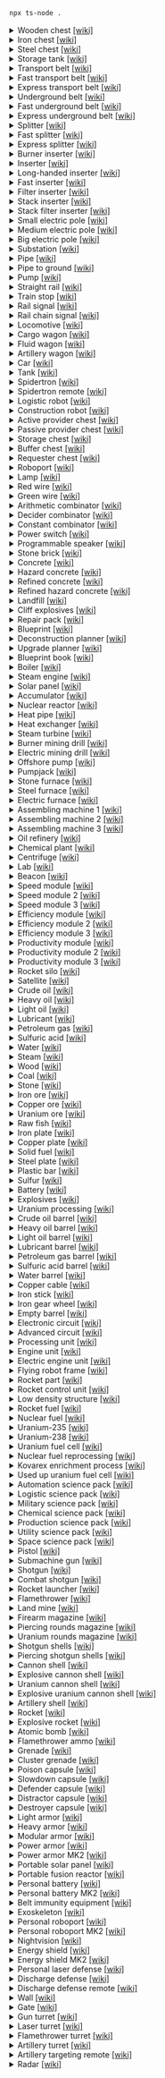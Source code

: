 
```bash
npx ts-node .
```
<details><summary>Wooden chest <a href="https://wiki.factorio.com/Wooden_chest">[wiki]</a></summary>

![Wooden_chest](sp/Wooden_chest.png)
	
</details><details><summary>Iron chest <a href="https://wiki.factorio.com/Iron_chest">[wiki]</a></summary>

![Iron_chest](sp/Iron_chest.png)
	
</details><details><summary>Steel chest <a href="https://wiki.factorio.com/Steel_chest">[wiki]</a></summary>

![Steel_chest](sp/Steel_chest.png)
	
</details><details><summary>Storage tank <a href="https://wiki.factorio.com/Storage_tank">[wiki]</a></summary>

![Storage_tank](sp/Storage_tank.png)
	
</details><details><summary>Transport belt <a href="https://wiki.factorio.com/Transport_belt">[wiki]</a></summary>

![Transport_belt](sp/Transport_belt.png)
	
</details><details><summary>Fast transport belt <a href="https://wiki.factorio.com/Fast_transport_belt">[wiki]</a></summary>

![Fast_transport_belt](sp/Fast_transport_belt.png)
	
</details><details><summary>Express transport belt <a href="https://wiki.factorio.com/Express_transport_belt">[wiki]</a></summary>

![Express_transport_belt](sp/Express_transport_belt.png)
	
</details><details><summary>Underground belt <a href="https://wiki.factorio.com/Underground_belt">[wiki]</a></summary>

![Underground_belt](sp/Underground_belt.png)
	
</details><details><summary>Fast underground belt <a href="https://wiki.factorio.com/Fast_underground_belt">[wiki]</a></summary>

![Fast_underground_belt](sp/Fast_underground_belt.png)
	
</details><details><summary>Express underground belt <a href="https://wiki.factorio.com/Express_underground_belt">[wiki]</a></summary>

![Express_underground_belt](sp/Express_underground_belt.png)
	
</details><details><summary>Splitter <a href="https://wiki.factorio.com/Splitter">[wiki]</a></summary>

![Splitter](sp/Splitter.png)
	
</details><details><summary>Fast splitter <a href="https://wiki.factorio.com/Fast_splitter">[wiki]</a></summary>

![Fast_splitter](sp/Fast_splitter.png)
	
</details><details><summary>Express splitter <a href="https://wiki.factorio.com/Express_splitter">[wiki]</a></summary>

![Express_splitter](sp/Express_splitter.png)
	
</details><details><summary>Burner inserter <a href="https://wiki.factorio.com/Burner_inserter">[wiki]</a></summary>

![Burner_inserter](sp/Burner_inserter.png)
	
</details><details><summary>Inserter <a href="https://wiki.factorio.com/Inserter">[wiki]</a></summary>

![Inserter](sp/Inserter.png)
	
</details><details><summary>Long-handed inserter <a href="https://wiki.factorio.com/Long-handed_inserter">[wiki]</a></summary>

![Long-handed_inserter](sp/Long-handed_inserter.png)
	
</details><details><summary>Fast inserter <a href="https://wiki.factorio.com/Fast_inserter">[wiki]</a></summary>

![Fast_inserter](sp/Fast_inserter.png)
	
</details><details><summary>Filter inserter <a href="https://wiki.factorio.com/Filter_inserter">[wiki]</a></summary>

![Filter_inserter](sp/Filter_inserter.png)
	
</details><details><summary>Stack inserter <a href="https://wiki.factorio.com/Stack_inserter">[wiki]</a></summary>

![Stack_inserter](sp/Stack_inserter.png)
	
</details><details><summary>Stack filter inserter <a href="https://wiki.factorio.com/Stack_filter_inserter">[wiki]</a></summary>

![Stack_filter_inserter](sp/Stack_filter_inserter.png)
	
</details><details><summary>Small electric pole <a href="https://wiki.factorio.com/Small_electric_pole">[wiki]</a></summary>

![Small_electric_pole](sp/Small_electric_pole.png)
	
</details><details><summary>Medium electric pole <a href="https://wiki.factorio.com/Medium_electric_pole">[wiki]</a></summary>

![Medium_electric_pole](sp/Medium_electric_pole.png)
	
</details><details><summary>Big electric pole <a href="https://wiki.factorio.com/Big_electric_pole">[wiki]</a></summary>

![Big_electric_pole](sp/Big_electric_pole.png)
	
</details><details><summary>Substation <a href="https://wiki.factorio.com/Substation">[wiki]</a></summary>

![Substation](sp/Substation.png)
	
</details><details><summary>Pipe <a href="https://wiki.factorio.com/Pipe">[wiki]</a></summary>

![Pipe](sp/Pipe.png)
	
</details><details><summary>Pipe to ground <a href="https://wiki.factorio.com/Pipe_to_ground">[wiki]</a></summary>

![Pipe_to_ground](sp/Pipe_to_ground.png)
	
</details><details><summary>Pump <a href="https://wiki.factorio.com/Pump">[wiki]</a></summary>

![Pump](sp/Pump.png)
	
</details><details><summary>Straight rail <a href="https://wiki.factorio.com/Rail">[wiki]</a></summary>

![Straight_rail](sp/Straight_rail.png)
	
</details><details><summary>Train stop <a href="https://wiki.factorio.com/Train_stop">[wiki]</a></summary>

![Train_stop](sp/Train_stop.png)
	
</details><details><summary>Rail signal <a href="https://wiki.factorio.com/Rail_signal">[wiki]</a></summary>

![Rail_signal](sp/Rail_signal.png)
	
</details><details><summary>Rail chain signal <a href="https://wiki.factorio.com/Rail_chain_signal">[wiki]</a></summary>

![Rail_chain_signal](sp/Rail_chain_signal.png)
	
</details><details><summary>Locomotive <a href="https://wiki.factorio.com/Locomotive">[wiki]</a></summary>

![Locomotive](sp/Locomotive.png)
	
</details><details><summary>Cargo wagon <a href="https://wiki.factorio.com/Cargo_wagon">[wiki]</a></summary>

![Cargo_wagon](sp/Cargo_wagon.png)
	
</details><details><summary>Fluid wagon <a href="https://wiki.factorio.com/Fluid_wagon">[wiki]</a></summary>

![Fluid_wagon](sp/Fluid_wagon.png)
	
</details><details><summary>Artillery wagon <a href="https://wiki.factorio.com/Artillery_wagon">[wiki]</a></summary>

![Artillery_wagon](sp/Artillery_wagon.png)
	
</details><details><summary>Car <a href="https://wiki.factorio.com/Car">[wiki]</a></summary>

![Car](sp/Car.png)
	
</details><details><summary>Tank <a href="https://wiki.factorio.com/Tank">[wiki]</a></summary>

![Tank](sp/Tank.png)
	
</details><details><summary>Spidertron <a href="https://wiki.factorio.com/Spidertron">[wiki]</a></summary>

![Spidertron](sp/Spidertron.png)
	
</details><details><summary>Spidertron remote <a href="https://wiki.factorio.com/Spidertron_remote">[wiki]</a></summary>

![Spidertron_remote](sp/Spidertron_remote.png)
	
</details><details><summary>Logistic robot <a href="https://wiki.factorio.com/Logistic_robot">[wiki]</a></summary>

![Logistic_robot](sp/Logistic_robot.png)
	
</details><details><summary>Construction robot <a href="https://wiki.factorio.com/Construction_robot">[wiki]</a></summary>

![Construction_robot](sp/Construction_robot.png)
	
</details><details><summary>Active provider chest <a href="https://wiki.factorio.com/Active_provider_chest">[wiki]</a></summary>

![Active_provider_chest](sp/Active_provider_chest.png)
	
</details><details><summary>Passive provider chest <a href="https://wiki.factorio.com/Passive_provider_chest">[wiki]</a></summary>

![Passive_provider_chest](sp/Passive_provider_chest.png)
	
</details><details><summary>Storage chest <a href="https://wiki.factorio.com/Storage_chest">[wiki]</a></summary>

![Storage_chest](sp/Storage_chest.png)
	
</details><details><summary>Buffer chest <a href="https://wiki.factorio.com/Buffer_chest">[wiki]</a></summary>

![Buffer_chest](sp/Buffer_chest.png)
	
</details><details><summary>Requester chest <a href="https://wiki.factorio.com/Requester_chest">[wiki]</a></summary>

![Requester_chest](sp/Requester_chest.png)
	
</details><details><summary>Roboport <a href="https://wiki.factorio.com/Roboport">[wiki]</a></summary>

![Roboport](sp/Roboport.png)
	
</details><details><summary>Lamp <a href="https://wiki.factorio.com/Lamp">[wiki]</a></summary>

![Lamp](sp/Lamp.png)
	
</details><details><summary>Red wire <a href="https://wiki.factorio.com/Red_wire">[wiki]</a></summary>

![Red_wire](sp/Red_wire.png)
	
</details><details><summary>Green wire <a href="https://wiki.factorio.com/Green_wire">[wiki]</a></summary>

![Green_wire](sp/Green_wire.png)
	
</details><details><summary>Arithmetic combinator <a href="https://wiki.factorio.com/Arithmetic_combinator">[wiki]</a></summary>

![Arithmetic_combinator](sp/Arithmetic_combinator.png)
	
</details><details><summary>Decider combinator <a href="https://wiki.factorio.com/Decider_combinator">[wiki]</a></summary>

![Decider_combinator](sp/Decider_combinator.png)
	
</details><details><summary>Constant combinator <a href="https://wiki.factorio.com/Constant_combinator">[wiki]</a></summary>

![Constant_combinator](sp/Constant_combinator.png)
	
</details><details><summary>Power switch <a href="https://wiki.factorio.com/Power_switch">[wiki]</a></summary>

![Power_switch](sp/Power_switch.png)
	
</details><details><summary>Programmable speaker <a href="https://wiki.factorio.com/Programmable_speaker">[wiki]</a></summary>

![Programmable_speaker](sp/Programmable_speaker.png)
	
</details><details><summary>Stone brick <a href="https://wiki.factorio.com/Stone_brick">[wiki]</a></summary>

![Stone_brick](sp/Stone_brick.png)
	
</details><details><summary>Concrete <a href="https://wiki.factorio.com/Concrete">[wiki]</a></summary>

![Concrete](sp/Concrete.png)
	
</details><details><summary>Hazard concrete <a href="https://wiki.factorio.com/Hazard_concrete">[wiki]</a></summary>

![Hazard_concrete](sp/Hazard_concrete.png)
	
</details><details><summary>Refined concrete <a href="https://wiki.factorio.com/Refined_concrete">[wiki]</a></summary>

![Refined_concrete](sp/Refined_concrete.png)
	
</details><details><summary>Refined hazard concrete <a href="https://wiki.factorio.com/Refined_hazard_concrete">[wiki]</a></summary>

![Refined_hazard_concrete](sp/Refined_hazard_concrete.png)
	
</details><details><summary>Landfill <a href="https://wiki.factorio.com/Landfill">[wiki]</a></summary>

![Landfill](sp/Landfill.png)
	
</details><details><summary>Cliff explosives <a href="https://wiki.factorio.com/Cliff_explosives">[wiki]</a></summary>

![Cliff_explosives](sp/Cliff_explosives.png)
	
</details><details><summary>Repair pack <a href="https://wiki.factorio.com/Repair_pack">[wiki]</a></summary>

![Repair_pack](sp/Repair_pack.png)
	
</details><details><summary>Blueprint <a href="https://wiki.factorio.com/Blueprint">[wiki]</a></summary>

![Blueprint](sp/Blueprint.png)
	
</details><details><summary>Deconstruction planner <a href="https://wiki.factorio.com/Deconstruction_planner">[wiki]</a></summary>

![Deconstruction_planner](sp/Deconstruction_planner.png)
	
</details><details><summary>Upgrade planner <a href="https://wiki.factorio.com/Upgrade_planner">[wiki]</a></summary>

![Upgrade_planner](sp/Upgrade_planner.png)
	
</details><details><summary>Blueprint book <a href="https://wiki.factorio.com/Blueprint_book">[wiki]</a></summary>

![Blueprint_book](sp/Blueprint_book.png)
	
</details><details><summary>Boiler <a href="https://wiki.factorio.com/Boiler">[wiki]</a></summary>

![Boiler](sp/Boiler.png)
	
</details><details><summary>Steam engine <a href="https://wiki.factorio.com/Steam_engine">[wiki]</a></summary>

![Steam_engine](sp/Steam_engine.png)
	
</details><details><summary>Solar panel <a href="https://wiki.factorio.com/Solar_panel">[wiki]</a></summary>

![Solar_panel](sp/Solar_panel.png)
	
</details><details><summary>Accumulator <a href="https://wiki.factorio.com/Accumulator">[wiki]</a></summary>

![Accumulator](sp/Accumulator.png)
	
</details><details><summary>Nuclear reactor <a href="https://wiki.factorio.com/Nuclear_reactor">[wiki]</a></summary>

![Nuclear_reactor](sp/Nuclear_reactor.png)
	
</details><details><summary>Heat pipe <a href="https://wiki.factorio.com/Heat_pipe">[wiki]</a></summary>

![Heat_pipe](sp/Heat_pipe.png)
	
</details><details><summary>Heat exchanger <a href="https://wiki.factorio.com/Heat_exchanger">[wiki]</a></summary>

![Heat_exchanger](sp/Heat_exchanger.png)
	
</details><details><summary>Steam turbine <a href="https://wiki.factorio.com/Steam_turbine">[wiki]</a></summary>

![Steam_turbine](sp/Steam_turbine.png)
	
</details><details><summary>Burner mining drill <a href="https://wiki.factorio.com/Burner_mining_drill">[wiki]</a></summary>

![Burner_mining_drill](sp/Burner_mining_drill.png)
	
</details><details><summary>Electric mining drill <a href="https://wiki.factorio.com/Electric_mining_drill">[wiki]</a></summary>

![Electric_mining_drill](sp/Electric_mining_drill.png)
	
</details><details><summary>Offshore pump <a href="https://wiki.factorio.com/Offshore_pump">[wiki]</a></summary>

![Offshore_pump](sp/Offshore_pump.png)
	
</details><details><summary>Pumpjack <a href="https://wiki.factorio.com/Pumpjack">[wiki]</a></summary>

![Pumpjack](sp/Pumpjack.png)
	
</details><details><summary>Stone furnace <a href="https://wiki.factorio.com/Stone_furnace">[wiki]</a></summary>

![Stone_furnace](sp/Stone_furnace.png)
	
</details><details><summary>Steel furnace <a href="https://wiki.factorio.com/Steel_furnace">[wiki]</a></summary>

![Steel_furnace](sp/Steel_furnace.png)
	
</details><details><summary>Electric furnace <a href="https://wiki.factorio.com/Electric_furnace">[wiki]</a></summary>

![Electric_furnace](sp/Electric_furnace.png)
	
</details><details><summary>Assembling machine 1 <a href="https://wiki.factorio.com/Assembling_machine_1">[wiki]</a></summary>

![Assembling_machine_1](sp/Assembling_machine_1.png)
	
</details><details><summary>Assembling machine 2 <a href="https://wiki.factorio.com/Assembling_machine_2">[wiki]</a></summary>

![Assembling_machine_2](sp/Assembling_machine_2.png)
	
</details><details><summary>Assembling machine 3 <a href="https://wiki.factorio.com/Assembling_machine_3">[wiki]</a></summary>

![Assembling_machine_3](sp/Assembling_machine_3.png)
	
</details><details><summary>Oil refinery <a href="https://wiki.factorio.com/Oil_refinery">[wiki]</a></summary>

![Oil_refinery](sp/Oil_refinery.png)
	
</details><details><summary>Chemical plant <a href="https://wiki.factorio.com/Chemical_plant">[wiki]</a></summary>

![Chemical_plant](sp/Chemical_plant.png)
	
</details><details><summary>Centrifuge <a href="https://wiki.factorio.com/Centrifuge">[wiki]</a></summary>

![Centrifuge](sp/Centrifuge.png)
	
</details><details><summary>Lab <a href="https://wiki.factorio.com/Lab">[wiki]</a></summary>

![Lab](sp/Lab.png)
	
</details><details><summary>Beacon <a href="https://wiki.factorio.com/Beacon">[wiki]</a></summary>

![Beacon](sp/Beacon.png)
	
</details><details><summary>Speed module <a href="https://wiki.factorio.com/Speed_module">[wiki]</a></summary>

![Speed_module](sp/Speed_module.png)
	
</details><details><summary>Speed module 2 <a href="https://wiki.factorio.com/Speed_module_2">[wiki]</a></summary>

![Speed_module_2](sp/Speed_module_2.png)
	
</details><details><summary>Speed module 3 <a href="https://wiki.factorio.com/Speed_module_3">[wiki]</a></summary>

![Speed_module_3](sp/Speed_module_3.png)
	
</details><details><summary>Efficiency module <a href="https://wiki.factorio.com/Efficiency_module">[wiki]</a></summary>

![Efficiency_module](sp/Efficiency_module.png)
	
</details><details><summary>Efficiency module 2 <a href="https://wiki.factorio.com/Efficiency_module_2">[wiki]</a></summary>

![Efficiency_module_2](sp/Efficiency_module_2.png)
	
</details><details><summary>Efficiency module 3 <a href="https://wiki.factorio.com/Efficiency_module_3">[wiki]</a></summary>

![Efficiency_module_3](sp/Efficiency_module_3.png)
	
</details><details><summary>Productivity module <a href="https://wiki.factorio.com/Productivity_module">[wiki]</a></summary>

![Productivity_module](sp/Productivity_module.png)
	
</details><details><summary>Productivity module 2 <a href="https://wiki.factorio.com/Productivity_module_2">[wiki]</a></summary>

![Productivity_module_2](sp/Productivity_module_2.png)
	
</details><details><summary>Productivity module 3 <a href="https://wiki.factorio.com/Productivity_module_3">[wiki]</a></summary>

![Productivity_module_3](sp/Productivity_module_3.png)
	
</details><details><summary>Rocket silo <a href="https://wiki.factorio.com/Rocket_silo">[wiki]</a></summary>

![Rocket_silo](sp/Rocket_silo.png)
	
</details><details><summary>Satellite <a href="https://wiki.factorio.com/Satellite">[wiki]</a></summary>

![Satellite](sp/Satellite.png)
	
</details><details><summary>Crude oil <a href="https://wiki.factorio.com/Crude_oil">[wiki]</a></summary>

![Crude_oil](sp/Crude_oil.png)
	
</details><details><summary>Heavy oil <a href="https://wiki.factorio.com/Heavy_oil">[wiki]</a></summary>

![Heavy_oil](sp/Heavy_oil.png)
	
</details><details><summary>Light oil <a href="https://wiki.factorio.com/Light_oil">[wiki]</a></summary>

![Light_oil](sp/Light_oil.png)
	
</details><details><summary>Lubricant <a href="https://wiki.factorio.com/Lubricant">[wiki]</a></summary>

![Lubricant](sp/Lubricant.png)
	
</details><details><summary>Petroleum gas <a href="https://wiki.factorio.com/Petroleum_gas">[wiki]</a></summary>

![Petroleum_gas](sp/Petroleum_gas.png)
	
</details><details><summary>Sulfuric acid <a href="https://wiki.factorio.com/Sulfuric_acid">[wiki]</a></summary>

![Sulfuric_acid](sp/Sulfuric_acid.png)
	
</details><details><summary>Water <a href="https://wiki.factorio.com/Water">[wiki]</a></summary>

![Water](sp/Water.png)
	
</details><details><summary>Steam <a href="https://wiki.factorio.com/Steam">[wiki]</a></summary>

![Steam](sp/Steam.png)
	
</details><details><summary>Wood <a href="https://wiki.factorio.com/Wood">[wiki]</a></summary>

![Wood](sp/Wood.png)
	
</details><details><summary>Coal <a href="https://wiki.factorio.com/Coal">[wiki]</a></summary>

![Coal](sp/Coal.png)
	
</details><details><summary>Stone <a href="https://wiki.factorio.com/Stone">[wiki]</a></summary>

![Stone](sp/Stone.png)
	
</details><details><summary>Iron ore <a href="https://wiki.factorio.com/Iron_ore">[wiki]</a></summary>

![Iron_ore](sp/Iron_ore.png)
	
</details><details><summary>Copper ore <a href="https://wiki.factorio.com/Copper_ore">[wiki]</a></summary>

![Copper_ore](sp/Copper_ore.png)
	
</details><details><summary>Uranium ore <a href="https://wiki.factorio.com/Uranium_ore">[wiki]</a></summary>

![Uranium_ore](sp/Uranium_ore.png)
	
</details><details><summary>Raw fish <a href="https://wiki.factorio.com/Raw_fish">[wiki]</a></summary>

![Raw_fish](sp/Raw_fish.png)
	
</details><details><summary>Iron plate <a href="https://wiki.factorio.com/Iron_plate">[wiki]</a></summary>

![Iron_plate](sp/Iron_plate.png)
	
</details><details><summary>Copper plate <a href="https://wiki.factorio.com/Copper_plate">[wiki]</a></summary>

![Copper_plate](sp/Copper_plate.png)
	
</details><details><summary>Solid fuel <a href="https://wiki.factorio.com/Solid_fuel">[wiki]</a></summary>

![Solid_fuel](sp/Solid_fuel.png)
	
</details><details><summary>Steel plate <a href="https://wiki.factorio.com/Steel_plate">[wiki]</a></summary>

![Steel_plate](sp/Steel_plate.png)
	
</details><details><summary>Plastic bar <a href="https://wiki.factorio.com/Plastic_bar">[wiki]</a></summary>

![Plastic_bar](sp/Plastic_bar.png)
	
</details><details><summary>Sulfur <a href="https://wiki.factorio.com/Sulfur">[wiki]</a></summary>

![Sulfur](sp/Sulfur.png)
	
</details><details><summary>Battery <a href="https://wiki.factorio.com/Battery">[wiki]</a></summary>

![Battery](sp/Battery.png)
	
</details><details><summary>Explosives <a href="https://wiki.factorio.com/Explosives">[wiki]</a></summary>

![Explosives](sp/Explosives.png)
	
</details><details><summary>Uranium processing <a href="https://wiki.factorio.com/Uranium_processing">[wiki]</a></summary>

![Uranium_processing](sp/Uranium_processing.png)
	
</details><details><summary>Crude oil barrel <a href="https://wiki.factorio.com/Crude_oil_barrel">[wiki]</a></summary>

![Crude_oil_barrel](sp/Crude_oil_barrel.png)
	
</details><details><summary>Heavy oil barrel <a href="https://wiki.factorio.com/Heavy_oil_barrel">[wiki]</a></summary>

![Heavy_oil_barrel](sp/Heavy_oil_barrel.png)
	
</details><details><summary>Light oil barrel <a href="https://wiki.factorio.com/Light_oil_barrel">[wiki]</a></summary>

![Light_oil_barrel](sp/Light_oil_barrel.png)
	
</details><details><summary>Lubricant barrel <a href="https://wiki.factorio.com/Lubricant_barrel">[wiki]</a></summary>

![Lubricant_barrel](sp/Lubricant_barrel.png)
	
</details><details><summary>Petroleum gas barrel <a href="https://wiki.factorio.com/Petroleum_gas_barrel">[wiki]</a></summary>

![Petroleum_gas_barrel](sp/Petroleum_gas_barrel.png)
	
</details><details><summary>Sulfuric acid barrel <a href="https://wiki.factorio.com/Sulfuric_acid_barrel">[wiki]</a></summary>

![Sulfuric_acid_barrel](sp/Sulfuric_acid_barrel.png)
	
</details><details><summary>Water barrel <a href="https://wiki.factorio.com/Water_barrel">[wiki]</a></summary>

![Water_barrel](sp/Water_barrel.png)
	
</details><details><summary>Copper cable <a href="https://wiki.factorio.com/Copper_cable">[wiki]</a></summary>

![Copper_cable](sp/Copper_cable.png)
	
</details><details><summary>Iron stick <a href="https://wiki.factorio.com/Iron_stick">[wiki]</a></summary>

![Iron_stick](sp/Iron_stick.png)
	
</details><details><summary>Iron gear wheel <a href="https://wiki.factorio.com/Iron_gear_wheel">[wiki]</a></summary>

![Iron_gear_wheel](sp/Iron_gear_wheel.png)
	
</details><details><summary>Empty barrel <a href="https://wiki.factorio.com/Empty_barrel">[wiki]</a></summary>

![Empty_barrel](sp/Empty_barrel.png)
	
</details><details><summary>Electronic circuit <a href="https://wiki.factorio.com/Electronic_circuit">[wiki]</a></summary>

![Electronic_circuit](sp/Electronic_circuit.png)
	
</details><details><summary>Advanced circuit <a href="https://wiki.factorio.com/Advanced_circuit">[wiki]</a></summary>

![Advanced_circuit](sp/Advanced_circuit.png)
	
</details><details><summary>Processing unit <a href="https://wiki.factorio.com/Processing_unit">[wiki]</a></summary>

![Processing_unit](sp/Processing_unit.png)
	
</details><details><summary>Engine unit <a href="https://wiki.factorio.com/Engine_unit">[wiki]</a></summary>

![Engine_unit](sp/Engine_unit.png)
	
</details><details><summary>Electric engine unit <a href="https://wiki.factorio.com/Electric_engine_unit">[wiki]</a></summary>

![Electric_engine_unit](sp/Electric_engine_unit.png)
	
</details><details><summary>Flying robot frame <a href="https://wiki.factorio.com/Flying_robot_frame">[wiki]</a></summary>

![Flying_robot_frame](sp/Flying_robot_frame.png)
	
</details><details><summary>Rocket part <a href="https://wiki.factorio.com/Rocket_part">[wiki]</a></summary>

![Rocket_part](sp/Rocket_part.png)
	
</details><details><summary>Rocket control unit <a href="https://wiki.factorio.com/Rocket_control_unit">[wiki]</a></summary>

![Rocket_control_unit](sp/Rocket_control_unit.png)
	
</details><details><summary>Low density structure <a href="https://wiki.factorio.com/Low_density_structure">[wiki]</a></summary>

![Low_density_structure](sp/Low_density_structure.png)
	
</details><details><summary>Rocket fuel <a href="https://wiki.factorio.com/Rocket_fuel">[wiki]</a></summary>

![Rocket_fuel](sp/Rocket_fuel.png)
	
</details><details><summary>Nuclear fuel <a href="https://wiki.factorio.com/Nuclear_fuel">[wiki]</a></summary>

![Nuclear_fuel](sp/Nuclear_fuel.png)
	
</details><details><summary>Uranium-235 <a href="https://wiki.factorio.com/Uranium-235">[wiki]</a></summary>

![Uranium-235](sp/Uranium-235.png)
	
</details><details><summary>Uranium-238 <a href="https://wiki.factorio.com/Uranium-238">[wiki]</a></summary>

![Uranium-238](sp/Uranium-238.png)
	
</details><details><summary>Uranium fuel cell <a href="https://wiki.factorio.com/Uranium_fuel_cell">[wiki]</a></summary>

![Uranium_fuel_cell](sp/Uranium_fuel_cell.png)
	
</details><details><summary>Nuclear fuel reprocessing <a href="https://wiki.factorio.com/Nuclear_fuel_reprocessing">[wiki]</a></summary>

![Nuclear_fuel_reprocessing](sp/Nuclear_fuel_reprocessing.png)
	
</details><details><summary>Kovarex enrichment process <a href="https://wiki.factorio.com/Kovarex_enrichment_process">[wiki]</a></summary>

![Kovarex_enrichment_process](sp/Kovarex_enrichment_process.png)
	
</details><details><summary>Used up uranium fuel cell <a href="https://wiki.factorio.com/Used_up_uranium_fuel_cell">[wiki]</a></summary>

![Used_up_uranium_fuel_cell](sp/Used_up_uranium_fuel_cell.png)
	
</details><details><summary>Automation science pack <a href="https://wiki.factorio.com/Automation_science_pack">[wiki]</a></summary>

![Automation_science_pack](sp/Automation_science_pack.png)
	
</details><details><summary>Logistic science pack <a href="https://wiki.factorio.com/Logistic_science_pack">[wiki]</a></summary>

![Logistic_science_pack](sp/Logistic_science_pack.png)
	
</details><details><summary>Military science pack <a href="https://wiki.factorio.com/Military_science_pack">[wiki]</a></summary>

![Military_science_pack](sp/Military_science_pack.png)
	
</details><details><summary>Chemical science pack <a href="https://wiki.factorio.com/Chemical_science_pack">[wiki]</a></summary>

![Chemical_science_pack](sp/Chemical_science_pack.png)
	
</details><details><summary>Production science pack <a href="https://wiki.factorio.com/Production_science_pack">[wiki]</a></summary>

![Production_science_pack](sp/Production_science_pack.png)
	
</details><details><summary>Utility science pack <a href="https://wiki.factorio.com/Utility_science_pack">[wiki]</a></summary>

![Utility_science_pack](sp/Utility_science_pack.png)
	
</details><details><summary>Space science pack <a href="https://wiki.factorio.com/Space_science_pack">[wiki]</a></summary>

![Space_science_pack](sp/Space_science_pack.png)
	
</details><details><summary>Pistol <a href="https://wiki.factorio.com/Pistol">[wiki]</a></summary>

![Pistol](sp/Pistol.png)
	
</details><details><summary>Submachine gun <a href="https://wiki.factorio.com/Submachine_gun">[wiki]</a></summary>

![Submachine_gun](sp/Submachine_gun.png)
	
</details><details><summary>Shotgun <a href="https://wiki.factorio.com/Shotgun">[wiki]</a></summary>

![Shotgun](sp/Shotgun.png)
	
</details><details><summary>Combat shotgun <a href="https://wiki.factorio.com/Combat_shotgun">[wiki]</a></summary>

![Combat_shotgun](sp/Combat_shotgun.png)
	
</details><details><summary>Rocket launcher <a href="https://wiki.factorio.com/Rocket_launcher">[wiki]</a></summary>

![Rocket_launcher](sp/Rocket_launcher.png)
	
</details><details><summary>Flamethrower <a href="https://wiki.factorio.com/Flamethrower">[wiki]</a></summary>

![Flamethrower](sp/Flamethrower.png)
	
</details><details><summary>Land mine <a href="https://wiki.factorio.com/Land_mine">[wiki]</a></summary>

![Land_mine](sp/Land_mine.png)
	
</details><details><summary>Firearm magazine <a href="https://wiki.factorio.com/Firearm_magazine">[wiki]</a></summary>

![Firearm_magazine](sp/Firearm_magazine.png)
	
</details><details><summary>Piercing rounds magazine <a href="https://wiki.factorio.com/Piercing_rounds_magazine">[wiki]</a></summary>

![Piercing_rounds_magazine](sp/Piercing_rounds_magazine.png)
	
</details><details><summary>Uranium rounds magazine <a href="https://wiki.factorio.com/Uranium_rounds_magazine">[wiki]</a></summary>

![Uranium_rounds_magazine](sp/Uranium_rounds_magazine.png)
	
</details><details><summary>Shotgun shells <a href="https://wiki.factorio.com/Shotgun_shells">[wiki]</a></summary>

![Shotgun_shells](sp/Shotgun_shells.png)
	
</details><details><summary>Piercing shotgun shells <a href="https://wiki.factorio.com/Piercing_shotgun_shells">[wiki]</a></summary>

![Piercing_shotgun_shells](sp/Piercing_shotgun_shells.png)
	
</details><details><summary>Cannon shell <a href="https://wiki.factorio.com/Cannon_shell">[wiki]</a></summary>

![Cannon_shell](sp/Cannon_shell.png)
	
</details><details><summary>Explosive cannon shell <a href="https://wiki.factorio.com/Explosive_cannon_shell">[wiki]</a></summary>

![Explosive_cannon_shell](sp/Explosive_cannon_shell.png)
	
</details><details><summary>Uranium cannon shell <a href="https://wiki.factorio.com/Uranium_cannon_shell">[wiki]</a></summary>

![Uranium_cannon_shell](sp/Uranium_cannon_shell.png)
	
</details><details><summary>Explosive uranium cannon shell <a href="https://wiki.factorio.com/Explosive_uranium_cannon_shell">[wiki]</a></summary>

![Explosive_uranium_cannon_shell](sp/Explosive_uranium_cannon_shell.png)
	
</details><details><summary>Artillery shell <a href="https://wiki.factorio.com/Artillery_shell">[wiki]</a></summary>

![Artillery_shell](sp/Artillery_shell.png)
	
</details><details><summary>Rocket <a href="https://wiki.factorio.com/Rocket">[wiki]</a></summary>

![Rocket](sp/Rocket.png)
	
</details><details><summary>Explosive rocket <a href="https://wiki.factorio.com/Explosive_rocket">[wiki]</a></summary>

![Explosive_rocket](sp/Explosive_rocket.png)
	
</details><details><summary>Atomic bomb <a href="https://wiki.factorio.com/Atomic_bomb">[wiki]</a></summary>

![Atomic_bomb](sp/Atomic_bomb.png)
	
</details><details><summary>Flamethrower ammo <a href="https://wiki.factorio.com/Flamethrower_ammo">[wiki]</a></summary>

![Flamethrower_ammo](sp/Flamethrower_ammo.png)
	
</details><details><summary>Grenade <a href="https://wiki.factorio.com/Grenade">[wiki]</a></summary>

![Grenade](sp/Grenade.png)
	
</details><details><summary>Cluster grenade <a href="https://wiki.factorio.com/Cluster_grenade">[wiki]</a></summary>

![Cluster_grenade](sp/Cluster_grenade.png)
	
</details><details><summary>Poison capsule <a href="https://wiki.factorio.com/Poison_capsule">[wiki]</a></summary>

![Poison_capsule](sp/Poison_capsule.png)
	
</details><details><summary>Slowdown capsule <a href="https://wiki.factorio.com/Slowdown_capsule">[wiki]</a></summary>

![Slowdown_capsule](sp/Slowdown_capsule.png)
	
</details><details><summary>Defender capsule <a href="https://wiki.factorio.com/Defender_capsule">[wiki]</a></summary>

![Defender_capsule](sp/Defender_capsule.png)
	
</details><details><summary>Distractor capsule <a href="https://wiki.factorio.com/Distractor_capsule">[wiki]</a></summary>

![Distractor_capsule](sp/Distractor_capsule.png)
	
</details><details><summary>Destroyer capsule <a href="https://wiki.factorio.com/Destroyer_capsule">[wiki]</a></summary>

![Destroyer_capsule](sp/Destroyer_capsule.png)
	
</details><details><summary>Light armor <a href="https://wiki.factorio.com/Light_armor">[wiki]</a></summary>

![Light_armor](sp/Light_armor.png)
	
</details><details><summary>Heavy armor <a href="https://wiki.factorio.com/Heavy_armor">[wiki]</a></summary>

![Heavy_armor](sp/Heavy_armor.png)
	
</details><details><summary>Modular armor <a href="https://wiki.factorio.com/Modular_armor">[wiki]</a></summary>

![Modular_armor](sp/Modular_armor.png)
	
</details><details><summary>Power armor <a href="https://wiki.factorio.com/Power_armor">[wiki]</a></summary>

![Power_armor](sp/Power_armor.png)
	
</details><details><summary>Power armor MK2 <a href="https://wiki.factorio.com/Power_armor_MK2">[wiki]</a></summary>

![Power_armor_MK2](sp/Power_armor_MK2.png)
	
</details><details><summary>Portable solar panel <a href="https://wiki.factorio.com/Portable_solar_panel">[wiki]</a></summary>

![Portable_solar_panel](sp/Portable_solar_panel.png)
	
</details><details><summary>Portable fusion reactor <a href="https://wiki.factorio.com/Portable_fusion_reactor">[wiki]</a></summary>

![Portable_fusion_reactor](sp/Portable_fusion_reactor.png)
	
</details><details><summary>Personal battery <a href="https://wiki.factorio.com/Personal_battery">[wiki]</a></summary>

![Personal_battery](sp/Personal_battery.png)
	
</details><details><summary>Personal battery MK2 <a href="https://wiki.factorio.com/Personal_battery_MK2">[wiki]</a></summary>

![Personal_battery_MK2](sp/Personal_battery_MK2.png)
	
</details><details><summary>Belt immunity equipment <a href="https://wiki.factorio.com/Belt_immunity_equipment">[wiki]</a></summary>

![Belt_immunity_equipment](sp/Belt_immunity_equipment.png)
	
</details><details><summary>Exoskeleton <a href="https://wiki.factorio.com/Exoskeleton">[wiki]</a></summary>

![Exoskeleton](sp/Exoskeleton.png)
	
</details><details><summary>Personal roboport <a href="https://wiki.factorio.com/Personal_roboport">[wiki]</a></summary>

![Personal_roboport](sp/Personal_roboport.png)
	
</details><details><summary>Personal roboport MK2 <a href="https://wiki.factorio.com/Personal_roboport_MK2">[wiki]</a></summary>

![Personal_roboport_MK2](sp/Personal_roboport_MK2.png)
	
</details><details><summary>Nightvision <a href="https://wiki.factorio.com/Nightvision">[wiki]</a></summary>

![Nightvision](sp/Nightvision.png)
	
</details><details><summary>Energy shield <a href="https://wiki.factorio.com/Energy_shield">[wiki]</a></summary>

![Energy_shield](sp/Energy_shield.png)
	
</details><details><summary>Energy shield MK2 <a href="https://wiki.factorio.com/Energy_shield_MK2">[wiki]</a></summary>

![Energy_shield_MK2](sp/Energy_shield_MK2.png)
	
</details><details><summary>Personal laser defense <a href="https://wiki.factorio.com/Personal_laser_defense">[wiki]</a></summary>

![Personal_laser_defense](sp/Personal_laser_defense.png)
	
</details><details><summary>Discharge defense <a href="https://wiki.factorio.com/Discharge_defense">[wiki]</a></summary>

![Discharge_defense](sp/Discharge_defense.png)
	
</details><details><summary>Discharge defense remote <a href="https://wiki.factorio.com/Discharge_defense_remote">[wiki]</a></summary>

![Discharge_defense_remote](sp/Discharge_defense_remote.png)
	
</details><details><summary>Wall <a href="https://wiki.factorio.com/Wall">[wiki]</a></summary>

![Wall](sp/Wall.png)
	
</details><details><summary>Gate <a href="https://wiki.factorio.com/Gate">[wiki]</a></summary>

![Gate](sp/Gate.png)
	
</details><details><summary>Gun turret <a href="https://wiki.factorio.com/Gun_turret">[wiki]</a></summary>

![Gun_turret](sp/Gun_turret.png)
	
</details><details><summary>Laser turret <a href="https://wiki.factorio.com/Laser_turret">[wiki]</a></summary>

![Laser_turret](sp/Laser_turret.png)
	
</details><details><summary>Flamethrower turret <a href="https://wiki.factorio.com/Flamethrower_turret">[wiki]</a></summary>

![Flamethrower_turret](sp/Flamethrower_turret.png)
	
</details><details><summary>Artillery turret <a href="https://wiki.factorio.com/Artillery_turret">[wiki]</a></summary>

![Artillery_turret](sp/Artillery_turret.png)
	
</details><details><summary>Artillery targeting remote <a href="https://wiki.factorio.com/Artillery_targeting_remote">[wiki]</a></summary>

![Artillery_targeting_remote](sp/Artillery_targeting_remote.png)
	
</details><details><summary>Radar <a href="https://wiki.factorio.com/Radar">[wiki]</a></summary>

![Radar](sp/Radar.png)
	
</details>